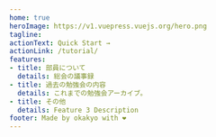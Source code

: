 ```yaml
---
home: true
heroImage: https://v1.vuepress.vuejs.org/hero.png
tagline: 
actionText: Quick Start →
actionLink: /tutorial/
features:
- title: 部員について
  details: 総会の議事録
- title: 過去の勉強会の内容
  details: これまでの勉強会アーカイブ。
- title: その他
  details: Feature 3 Description
footer: Made by okakyo with ❤️
---
```

